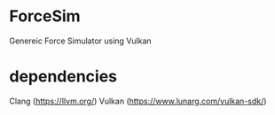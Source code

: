 # ForceSim
Genereic Force Simulator using Vulkan

# dependencies

Clang (https://llvm.org/)
Vulkan (https://www.lunarg.com/vulkan-sdk/)
